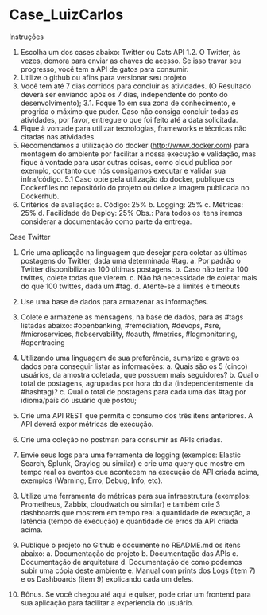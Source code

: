 # Case_LuizCarlos
Instruções
1.	Escolha um dos cases abaixo: Twitter ou Cats API
    1.2. O Twitter, às vezes, demora para enviar as chaves de acesso. Se isso travar seu progresso, você tem a API de gatos para consumir.
2.	Utilize o github ou afins para versionar seu projeto
3.	Você tem até 7 dias corridos para concluir as atividades. (O Resultado deverá ser enviando após os 7 dias, independente do ponto do desenvolvimento);
3.1. Foque 1o em sua zona de conhecimento, e progrida o máximo que puder. Caso não consiga concluir todas as atividades, por favor, entregue o que foi feito até a data solicitada.
4.	Fique à vontade para utilizar tecnologias, frameworks e técnicas não citadas nas atividades.
5.	Recomendamos a utilização do docker (http://www.docker.com) para montagem do ambiente por facilitar a nossa execução e validação, mas fique à vontade para usar outras coisas, como cloud publica por exemplo, contanto que nós consigamos executar e validar sua infra/código.
5.1 Caso opte pela utilização do docker, publique os Dockerfiles no repositório do projeto ou deixe a imagem publicada no Dockerhub.
6.	Critérios de avaliação:
a.	Código: 25%
b.	Logging: 25%
c.	Métricas: 25%
d.	Facilidade de Deploy: 25%
Obs.: Para todos os itens iremos considerar a documentação como parte da entrega. 

 
Case Twitter

1.	Crie uma aplicação na linguagem que desejar para coletar as últimas postagens do Twitter, dada uma determinada #tag.
a.	Por padrão o Twitter disponibiliza as 100 últimas postagens.
b.	Caso não tenha 100 twittes, colete todas que vierem.
c.	Não há necessidade de coletar mais do que 100 twittes, dada um #tag.
d.	Atente-se a limites e timeouts

2.	Use uma base de dados para armazenar as informações.

3.	Colete e armazene as mensagens, na base de dados, para as #tags listadas abaixo:
#openbanking, #remediation, #devops, #sre, #microservices, #observability, #oauth, #metrics, #logmonitoring, #opentracing

4.	Utilizando uma linguagem de sua preferência, sumarize e grave os dados para conseguir listar as informações:
a.	Quais são os 5 (cinco) usuários, da amostra coletada, que possuem mais seguidores?
b.	Qual o total de postagens, agrupadas por hora do dia (independentemente da #hashtag)? 
c.	Qual o total de postagens para cada uma das #tag por idioma/país do usuário que postou;

5.	Crie uma API REST que permita o consumo dos três itens anteriores. A API deverá expor métricas de execução. 

6.	Crie uma coleção no postman para consumir as APIs criadas.

7.	Envie seus logs para uma ferramenta de logging (exemplos: Elastic Search, Splunk, Graylog ou similar) e crie uma query que mostre em tempo real os eventos que acontecem na execução da API criada acima, exemplos (Warning, Erro, Debug, Info, etc).

8.	Utilize uma ferramenta de métricas para sua infraestrutura (exemplos: Prometheus, Zabbix, cloudwatch ou similar) e também crie 3 dashboards que mostrem em tempo real a quantidade de execução, a latência (tempo de execução) e quantidade de erros da API criada acima.

 
9.	Publique o projeto no Github e documente no README.md os itens abaixo:
a.	Documentação do projeto
b.	Documentação das APIs 
c.	Documentação de arquitetura
d.	Documentação de como podemos subir uma cópia deste ambiente
e.	Manual com prints dos Logs (item 7) e os Dashboards (item 9) explicando cada um deles.

10. Bônus. Se você chegou até aqui e quiser, pode criar um frontend para sua aplicação para facilitar a experiencia do usuário.

